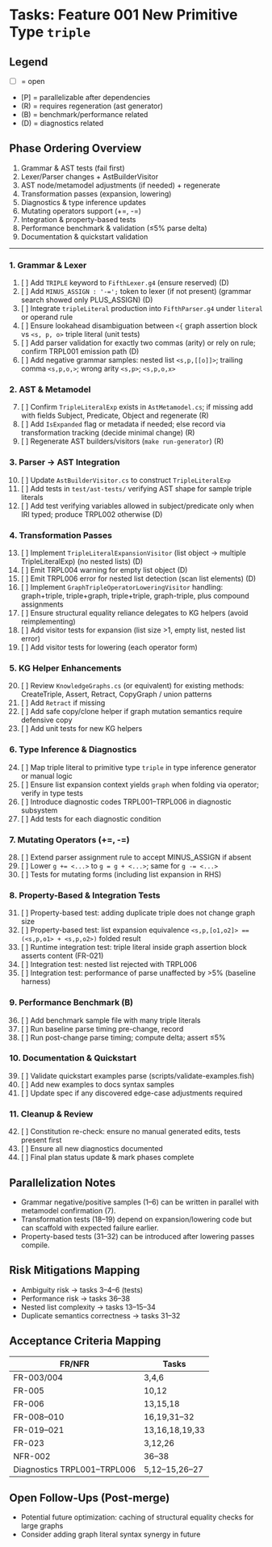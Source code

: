 # Tasks: Feature 001 New Primitive Type `triple`

## Legend
- [ ] = open
- [P] = parallelizable after dependencies
- (R) = requires regeneration (ast generator)
- (B) = benchmark/performance related
- (D) = diagnostics related

## Phase Ordering Overview
1. Grammar & AST tests (fail first)
2. Lexer/Parser changes + AstBuilderVisitor
3. AST node/metamodel adjustments (if needed) + regenerate
4. Transformation passes (expansion, lowering)
5. Diagnostics & type inference updates
6. Mutating operators support (+=, -=)
7. Integration & property-based tests
8. Performance benchmark & validation (≤5% parse delta)
9. Documentation & quickstart validation

---

### 1. Grammar & Lexer
1. [ ] Add `TRIPLE` keyword to `FifthLexer.g4` (ensure reserved) (D)
2. [ ] Add `MINUS_ASSIGN : '-=';` token to lexer (if not present) (grammar search showed only PLUS_ASSIGN) (D)
3. [ ] Integrate `tripleLiteral` production into `FifthParser.g4` under `literal` or operand rule
4. [ ] Ensure lookahead disambiguation between `<{` graph assertion block vs `<s, p, o>` triple literal (unit tests)
5. [ ] Add parser validation for exactly two commas (arity) or rely on rule; confirm TRPL001 emission path (D)
6. [ ] Add negative grammar samples: nested list `<s,p,[[o]]>`; trailing comma `<s,p,o,>`; wrong arity `<s,p>`; `<s,p,o,x>`

### 2. AST & Metamodel
7. [ ] Confirm `TripleLiteralExp` exists in `AstMetamodel.cs`; if missing add with fields Subject, Predicate, Object and regenerate (R)
8. [ ] Add `IsExpanded` flag or metadata if needed; else record via transformation tracking (decide minimal change) (R)
9. [ ] Regenerate AST builders/visitors (`make run-generator`) (R)

### 3. Parser → AST Integration
10. [ ] Update `AstBuilderVisitor.cs` to construct `TripleLiteralExp`
11. [ ] Add tests in `test/ast-tests/` verifying AST shape for sample triple literals
12. [ ] Add test verifying variables allowed in subject/predicate only when IRI typed; produce TRPL002 otherwise (D)

### 4. Transformation Passes
13. [ ] Implement `TripleLiteralExpansionVisitor` (list object → multiple TripleLiteralExp) (no nested lists) (D)
14. [ ] Emit TRPL004 warning for empty list object (D)
15. [ ] Emit TRPL006 error for nested list detection (scan list elements) (D)
16. [ ] Implement `GraphTripleOperatorLoweringVisitor` handling: graph+triple, triple+graph, triple+triple, graph-triple, plus compound assignments
17. [ ] Ensure structural equality reliance delegates to KG helpers (avoid reimplementing)
18. [ ] Add visitor tests for expansion (list size >1, empty list, nested list error)
19. [ ] Add visitor tests for lowering (each operator form)

### 5. KG Helper Enhancements
20. [ ] Review `KnowledgeGraphs.cs` (or equivalent) for existing methods: CreateTriple, Assert, Retract, CopyGraph / union patterns
21. [ ] Add `Retract` if missing
22. [ ] Add safe copy/clone helper if graph mutation semantics require defensive copy
23. [ ] Add unit tests for new KG helpers

### 6. Type Inference & Diagnostics
24. [ ] Map triple literal to primitive type `triple` in type inference generator or manual logic
25. [ ] Ensure list expansion context yields `graph` when folding via operator; verify in type tests
26. [ ] Introduce diagnostic codes TRPL001–TRPL006 in diagnostic subsystem
27. [ ] Add tests for each diagnostic condition

### 7. Mutating Operators (+=, -=)
28. [ ] Extend parser assignment rule to accept MINUS_ASSIGN if absent
29. [ ] Lower `g += <...>` to `g = g + <...>`; same for `g -= <...>`
30. [ ] Tests for mutating forms (including list expansion in RHS)

### 8. Property-Based & Integration Tests
31. [ ] Property-based test: adding duplicate triple does not change graph size
32. [ ] Property-based test: list expansion equivalence `<s,p,[o1,o2]> == (<s,p,o1> + <s,p,o2>)` folded result
33. [ ] Runtime integration test: triple literal inside graph assertion block asserts content (FR-021)
34. [ ] Integration test: nested list rejected with TRPL006
35. [ ] Integration test: performance of parse unaffected by >5% (baseline harness)

### 9. Performance Benchmark (B)
36. [ ] Add benchmark sample file with many triple literals
37. [ ] Run baseline parse timing pre-change, record
38. [ ] Run post-change parse timing; compute delta; assert ≤5%

### 10. Documentation & Quickstart
39. [ ] Validate quickstart examples parse (scripts/validate-examples.fish)
40. [ ] Add new examples to docs syntax samples
41. [ ] Update spec if any discovered edge-case adjustments required

### 11. Cleanup & Review
42. [ ] Constitution re-check: ensure no manual generated edits, tests present first
43. [ ] Ensure all new diagnostics documented
44. [ ] Final plan status update & mark phases complete

## Parallelization Notes
- Grammar negative/positive samples (1–6) can be written in parallel with metamodel confirmation (7).
- Transformation tests (18–19) depend on expansion/lowering code but can scaffold with expected failure earlier.
- Property-based tests (31–32) can be introduced after lowering passes compile.

## Risk Mitigations Mapping
- Ambiguity risk → tasks 3–4–6 (tests)
- Performance risk → tasks 36–38
- Nested list complexity → tasks 13–15–34
- Duplicate semantics correctness → tasks 31–32

## Acceptance Criteria Mapping
| FR/NFR | Tasks |
|--------|-------|
| FR-003/004 | 3,4,6 |
| FR-005 | 10,12 |
| FR-006 | 13,15,18 |
| FR-008–010 | 16,19,31–32 |
| FR-019–021 | 13,16,18,19,33 |
| FR-023 | 3,12,26 |
| NFR-002 | 36–38 |
| Diagnostics TRPL001–TRPL006 | 5,12–15,26–27 |

## Open Follow-Ups (Post-merge)
- Potential future optimization: caching of structural equality checks for large graphs
- Consider adding graph literal syntax synergy in future
